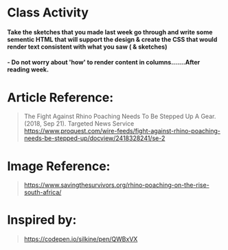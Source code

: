 # Class Activity

#### Take the sketches that you made last week go through and write some sementic HTML that will support the design & create the CSS that would render text consistent with what you saw ( & sketches)

#### - Do not worry about 'how' to render content in columns.......After reading week.

# Article Reference:
> The Fight Against Rhino Poaching Needs To Be Stepped Up A Gear. (2018, Sep 21). Targeted News Service https://www.proquest.com/wire-feeds/fight-against-rhino-poaching-needs-be-stepped-up/docview/2418328241/se-2

# Image Reference:
> https://www.savingthesurvivors.org/rhino-poaching-on-the-rise-south-africa/

# Inspired by:
> https://codepen.io/silkine/pen/QWBxVX
